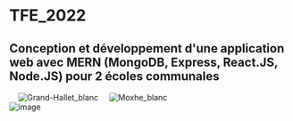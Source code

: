 # TFE_2022
## Conception et développement d'une application web avec MERN (MongoDB, Express, React.JS, Node.JS) pour 2 écoles communales
&nbsp; &nbsp; ![Grand-Hallet_blanc](https://user-images.githubusercontent.com/63374771/161429557-7fd1e153-9c86-47f2-99bf-35d103c6f55c.png)
&nbsp; &nbsp; ![Moxhe_blanc](https://user-images.githubusercontent.com/63374771/161429559-620dbd37-2b81-4df6-b083-26750dc66737.png) <br>
![image](https://user-images.githubusercontent.com/63374771/159794996-8dfb4dd8-d3ee-4a7c-a902-acc46010607d.png)
